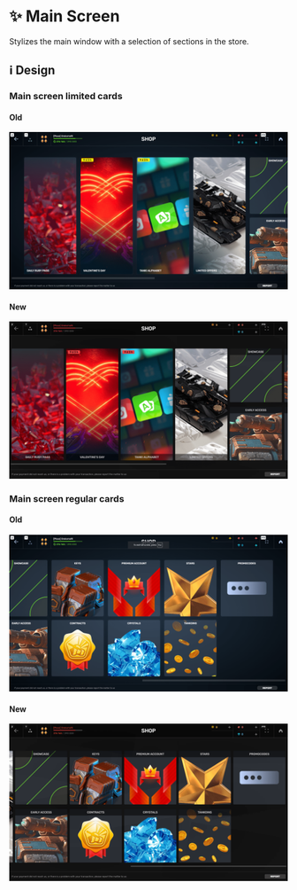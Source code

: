 # ✨ Main Screen

Stylizes the main window with a selection of sections in the store.

## ℹ️ Design

### Main screen limited cards

#### Old

![](/images/shop/old/mainscreen1.png)

#### New

![](/images/shop/new/mainscreen1.png)

### Main screen regular cards

#### Old

![](/images/shop/old/mainscreen2.png)

#### New

![](/images/shop/new/mainscreen2.png)
